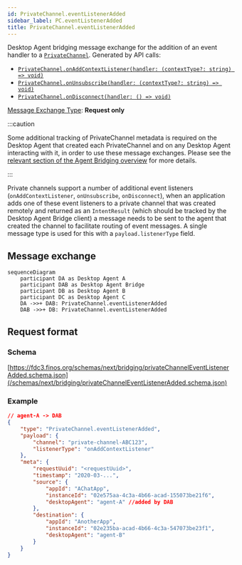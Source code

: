 ```yaml
---
id: PrivateChannel.eventListenerAdded
sidebar_label: PC.eventListenerAdded
title: PrivateChannel.eventListenerAdded
---
```


Desktop Agent bridging message exchange for the addition of an event handler to a [`PrivateChannel`](../../api/ref/PrivateChannel). Generated by API calls:

- [`PrivateChannel.onAddContextListener(handler: (contextType?: string) => void)`](../../api/ref/PrivateChannel#onaddcontextlistener)
- [`PrivateChannel.onUnsubscribe(handler: (contextType?: string) => void)`](../../api/ref/PrivateChannel#onunsubscribe)
- [`PrivateChannel.onDisconnect(handler: () => void)`](../../api/ref/PrivateChannel#ondisconnect)

[Message Exchange Type](../spec#individual-message-exchanges): **Request only**

:::caution

Some additional tracking of PrivateChannel metadata is required on the Desktop Agent that created each PrivateChannel and on any Desktop Agent interacting with it, in order to use these message exchanges. Please see the [relevant section of the Agent Bridging overview](../spec#privatechannels) for more details.

:::

Private channels support a number of additional event listeners (`onAddContextListener`, `onUnsubscribe`, `onDisconnect`), when an application adds one of these event listeners to a private channel that was created remotely and returned as an `IntentResult` (which should be tracked by the Desktop Agent Bridge client) a message needs to be sent to the agent that created the channel to facilitate routing of event messages. A single message type is used for this with a `payload.listenerType` field.

## Message exchange

```mermaid
sequenceDiagram
    participant DA as Desktop Agent A
    participant DAB as Desktop Agent Bridge
    participant DB as Desktop Agent B
    participant DC as Desktop Agent C
    DA ->>+ DAB: PrivateChannel.eventListenerAdded
    DAB ->>+ DB: PrivateChannel.eventListenerAdded
```

## Request format

### Schema

[https://fdc3.finos.org/schemas/next/bridging/privateChannelEventListenerAdded.schema.json](/schemas/next/bridging/privateChannelEventListenerAdded.schema.json)

### Example

```json
// agent-A -> DAB
{
    "type": "PrivateChannel.eventListenerAdded",
    "payload": {
        "channel": "private-channel-ABC123",
        "listenerType": "onAddContextListener"
    },
    "meta": {
        "requestUuid": "<requestUuid>",
        "timestamp": "2020-03-...",
        "source": {
            "appId": "AChatApp",
            "instanceId": "02e575aa-4c3a-4b66-acad-155073be21f6",
            "desktopAgent": "agent-A" //added by DAB
        },
        "destination": {
            "appId": "AnotherApp",
            "instanceId": "02e235ba-acad-4b66-4c3a-547073be23f1",
            "desktopAgent": "agent-B"
        }
    }
}
```
